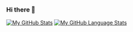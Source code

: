 ### Hi there 👋

<!--
**IronPlus/IronPlus** is a ✨ _special_ ✨ repository because its `README.md` (this file) appears on your GitHub profile.

Here are some ideas to get you started:

- 🔭 I’m currently working on ...
- 🌱 I’m currently learning ...
- 👯 I’m looking to collaborate on ...
- 🤔 I’m looking for help with ...
- 💬 Ask me about ...
- 📫 How to reach me: ...
- 😄 Pronouns: ...
- ⚡ Fun fact: ...
-->

[![My GitHub Stats](https://github-readme-stats.vercel.app/api/?username=IronPlus&count_private=true&theme=tokyonight&showicons=true)]()
[![My GitHub Language Stats](https://github-readme-stats.vercel.app/api/top-langs/?username=IronPlus&langs_count=10&theme=tokyonight)]()
